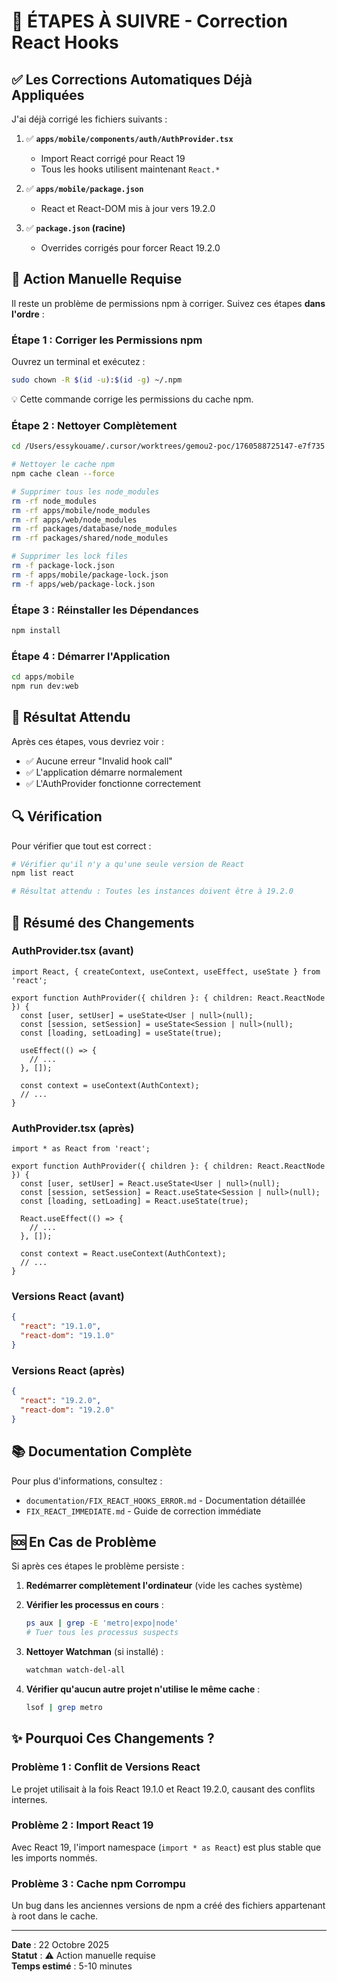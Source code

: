 # 🔧 ÉTAPES À SUIVRE - Correction React Hooks

## ✅ Les Corrections Automatiques Déjà Appliquées

J'ai déjà corrigé les fichiers suivants :

1. ✅ **`apps/mobile/components/auth/AuthProvider.tsx`**
   - Import React corrigé pour React 19
   - Tous les hooks utilisent maintenant `React.*`

2. ✅ **`apps/mobile/package.json`**
   - React et React-DOM mis à jour vers 19.2.0

3. ✅ **`package.json` (racine)**
   - Overrides corrigés pour forcer React 19.2.0

## 🚨 Action Manuelle Requise

Il reste un problème de permissions npm à corriger. Suivez ces étapes **dans l'ordre** :

### Étape 1 : Corriger les Permissions npm

Ouvrez un terminal et exécutez :

```bash
sudo chown -R $(id -u):$(id -g) ~/.npm
```

💡 Cette commande corrige les permissions du cache npm.

### Étape 2 : Nettoyer Complètement

```bash
cd /Users/essykouame/.cursor/worktrees/gemou2-poc/1760588725147-e7f735

# Nettoyer le cache npm
npm cache clean --force

# Supprimer tous les node_modules
rm -rf node_modules
rm -rf apps/mobile/node_modules
rm -rf apps/web/node_modules
rm -rf packages/database/node_modules
rm -rf packages/shared/node_modules

# Supprimer les lock files
rm -f package-lock.json
rm -f apps/mobile/package-lock.json
rm -f apps/web/package-lock.json
```

### Étape 3 : Réinstaller les Dépendances

```bash
npm install
```

### Étape 4 : Démarrer l'Application

```bash
cd apps/mobile
npm run dev:web
```

## 🎯 Résultat Attendu

Après ces étapes, vous devriez voir :
- ✅ Aucune erreur "Invalid hook call"
- ✅ L'application démarre normalement
- ✅ L'AuthProvider fonctionne correctement

## 🔍 Vérification

Pour vérifier que tout est correct :

```bash
# Vérifier qu'il n'y a qu'une seule version de React
npm list react

# Résultat attendu : Toutes les instances doivent être à 19.2.0
```

## 📝 Résumé des Changements

### AuthProvider.tsx (avant)
```tsx
import React, { createContext, useContext, useEffect, useState } from 'react';

export function AuthProvider({ children }: { children: React.ReactNode }) {
  const [user, setUser] = useState<User | null>(null);
  const [session, setSession] = useState<Session | null>(null);
  const [loading, setLoading] = useState(true);

  useEffect(() => {
    // ...
  }, []);

  const context = useContext(AuthContext);
  // ...
}
```

### AuthProvider.tsx (après)
```tsx
import * as React from 'react';

export function AuthProvider({ children }: { children: React.ReactNode }) {
  const [user, setUser] = React.useState<User | null>(null);
  const [session, setSession] = React.useState<Session | null>(null);
  const [loading, setLoading] = React.useState(true);

  React.useEffect(() => {
    // ...
  }, []);

  const context = React.useContext(AuthContext);
  // ...
}
```

### Versions React (avant)
```json
{
  "react": "19.1.0",
  "react-dom": "19.1.0"
}
```

### Versions React (après)
```json
{
  "react": "19.2.0",
  "react-dom": "19.2.0"
}
```

## 📚 Documentation Complète

Pour plus d'informations, consultez :
- `documentation/FIX_REACT_HOOKS_ERROR.md` - Documentation détaillée
- `FIX_REACT_IMMEDIATE.md` - Guide de correction immédiate

## 🆘 En Cas de Problème

Si après ces étapes le problème persiste :

1. **Redémarrer complètement l'ordinateur** (vide les caches système)

2. **Vérifier les processus en cours** :
   ```bash
   ps aux | grep -E 'metro|expo|node'
   # Tuer tous les processus suspects
   ```

3. **Nettoyer Watchman** (si installé) :
   ```bash
   watchman watch-del-all
   ```

4. **Vérifier qu'aucun autre projet n'utilise le même cache** :
   ```bash
   lsof | grep metro
   ```

## ✨ Pourquoi Ces Changements ?

### Problème 1 : Conflit de Versions React
Le projet utilisait à la fois React 19.1.0 et React 19.2.0, causant des conflits internes.

### Problème 2 : Import React 19
Avec React 19, l'import namespace (`import * as React`) est plus stable que les imports nommés.

### Problème 3 : Cache npm Corrompu
Un bug dans les anciennes versions de npm a créé des fichiers appartenant à root dans le cache.

---

**Date** : 22 Octobre 2025  
**Statut** : ⚠️ Action manuelle requise  
**Temps estimé** : 5-10 minutes






